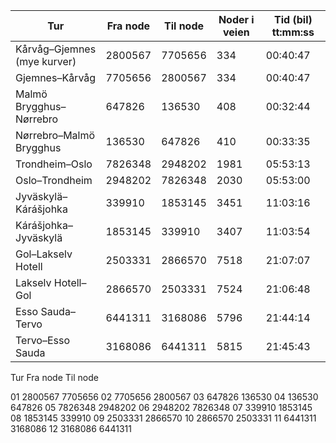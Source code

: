 |Tur                           |Fra node    | Til node   |Noder i veien| Tid (bil) tt:mm:ss |
|------------------------------|------------|------------|-------------|--------------------|
|Kårvåg–Gjemnes (mye kurver)   |  2800567   |  7705656   | 334         | 00:40:47           |
|Gjemnes–Kårvåg                |  7705656   |  2800567   | 334         | 00:40:47           |
|Malmö Brygghus–Nørrebro       |  647826    |  136530    | 408         | 00:32:44           |
|Nørrebro–Malmö Brygghus       |  136530    |  647826    | 410         | 00:33:35           |
|Trondheim–Oslo                |  7826348   |  2948202   | 1981        | 05:53:13           |
|Oslo–Trondheim                |  2948202   |  7826348   | 2030        | 05:53:00           |
|Jyväskylä–Kárášjohka          |  339910    |  1853145   | 3451        | 11:03:16           |
|Kárášjohka–Jyväskylä          |  1853145   |  339910    | 3407        | 11:03:54           |
|Gol–Lakselv Hotell            |  2503331   |  2866570   | 7518        | 21:07:07           |
|Lakselv Hotell–Gol            |  2866570   |  2503331   | 7524        | 21:06:48           |
|Esso Sauda–Tervo              |  6441311   |  3168086   | 5796        | 21:44:14           |
|Tervo–Esso Sauda              |  3168086   |  6441311   | 5815        | 21:45:43           |






Tur  Fra node  Til node

01   2800567   7705656
02   7705656   2800567
03   647826    136530
04   136530    647826
05   7826348   2948202
06   2948202   7826348
07   339910    1853145
08   1853145   339910
09   2503331   2866570
10   2866570   2503331
11   6441311   3168086
12   3168086   6441311
